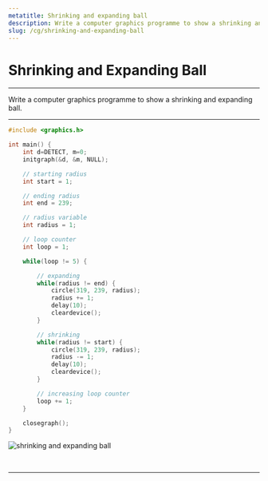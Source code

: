 ```yaml
---
metatitle: Shrinking and expanding ball
description: Write a computer graphics programme to show a shrinking and expanding ball
slug: /cg/shrinking-and-expanding-ball
---
```


# Shrinking and Expanding Ball

---

Write a computer graphics programme to show a shrinking and expanding ball.

---

```c title=cg/shrinking-and-expanding-ball.c lineNumbers
#include <graphics.h>

int main() {
    int d=DETECT, m=0;
    initgraph(&d, &m, NULL);

    // starting radius
    int start = 1;

    // ending radius
    int end = 239;

    // radius variable
    int radius = 1;

    // loop counter
    int loop = 1;

    while(loop != 5) {

        // expanding
        while(radius != end) {
            circle(319, 239, radius);
            radius += 1;
            delay(10);
            cleardevice();
        }

        // shrinking
        while(radius != start) {
            circle(319, 239, radius);
            radius -= 1;
            delay(10);
            cleardevice();
        }

        // increasing loop counter
        loop += 1;
    }

    closegraph();
}
```

![shrinking and expanding ball](./assets/demo.gif)

<br/>

---
